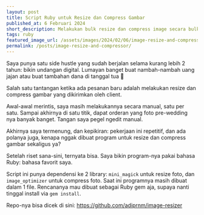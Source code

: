 ```yaml
---
layout: post
title: Script Ruby untuk Resize dan Compress Gambar
published_at: 6 Februari 2024
short_description: Melakukan bulk resize dan compress image secara bulk via script Ruby. 
tags: ruby
featured_image_url: /assets/images/2024/02/06/image-resize-and-compress.jpeg
permalink: /posts/image-resize-and-compressor/
---
```


Saya punya satu side hustle yang sudah berjalan selama kurang lebih 2 tahun: bikin undangan digital. Lumayan banget buat nambah-nambah uang jajan atau buat tambahan dana di tanggal tua 🤣

Salah satu tantangan ketika ada pesanan baru adalah melakukan resize dan compress gambar yang dikirimkan oleh client. 

Awal-awal merintis, saya masih melakukannya secara manual, satu per satu. Sampai akhirnya di satu titik, dapat orderan yang foto pre-wedding nya banyak banget. Tangan saya pegel ngedit manual.

Akhirnya saya termenung, dan kepikiran: pekerjaan ini repetitif, dan ada polanya juga, kenapa nggak dibuat program untuk resize dan compress gambar sekaligus ya?

Setelah riset sana-sini, ternyata bisa. Saya bikin program-nya pakai bahasa Ruby: bahasa favorit saya.

Script ini punya dependensi ke 2 library: `mini_magick` untuk resize foto, dan `image_optimizer` untuk compress foto. Saat ini programnya masih dibuat dalam 1 file. Rencananya mau dibuat sebagai Ruby gem aja, supaya nanti tinggal install via `gem install`.

Repo-nya bisa dicek di sini: <a href="https://github.com/adiprnm/image-resizer" target="_blank">https://github.com/adiprnm/image-resizer</a>
